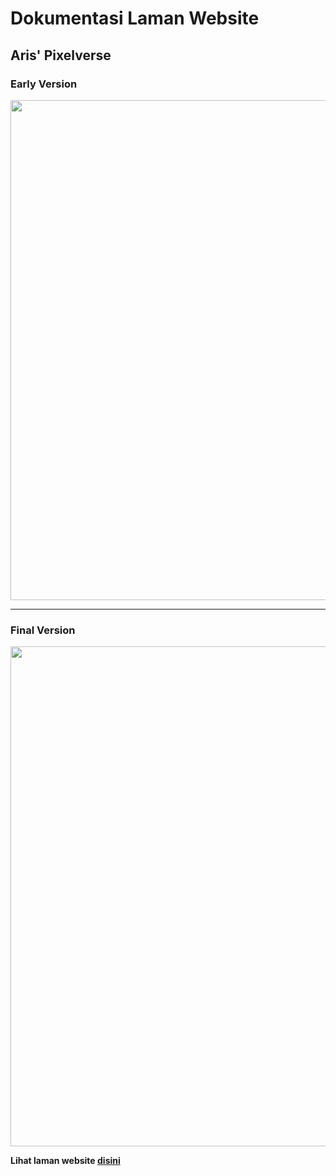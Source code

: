# Dokumentasi Laman Website
## Aris' Pixelverse
### Early Version
<img src="https://github.com/user-attachments/assets/41781bb9-d075-47ff-9075-97242f33fdbd" width="800">

---

### Final Version
<img src="https://github.com/user-attachments/assets/55082d7c-39b1-491c-9bfa-0e3bdea64575" width="800">

**Lihat laman website <a href="https://ariscandra.github.io/FullStackDev-SC/">disini</a>**
